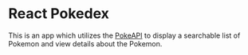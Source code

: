 # React Pokedex
This is an app which utilizes the [PokeAPI](https://pokeapi.co/) to display a searchable list of Pokemon and view details about the Pokemon.

